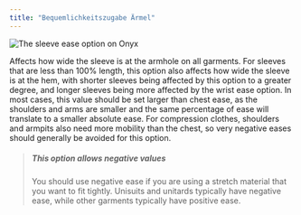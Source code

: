```yaml
---
title: "Bequemlichkeitszugabe Ärmel"
---
```


![The sleeve ease option on Onyx](sleeveease.svg)

Affects how wide the sleeve is at the armhole on all garments. For sleeves that are less than 100% length, this option also affects how wide the sleeve is at the hem, with shorter sleeves being affected by this option to a greater degree, and longer sleeves being more affected by the wrist ease option. In most cases, this value should be set larger than chest ease, as the shoulders and arms are smaller and the same percentage of ease will translate to a smaller absolute ease. For compression clothes, shoulders and armpits also need more mobility than the chest, so very negative eases should generally be avoided for this option.

> ##### This option allows negative values
> 
> You should use negative ease if you are using a stretch material that you want to fit tightly. Unisuits and unitards typically have negative ease, while other garments typically have positive ease.
